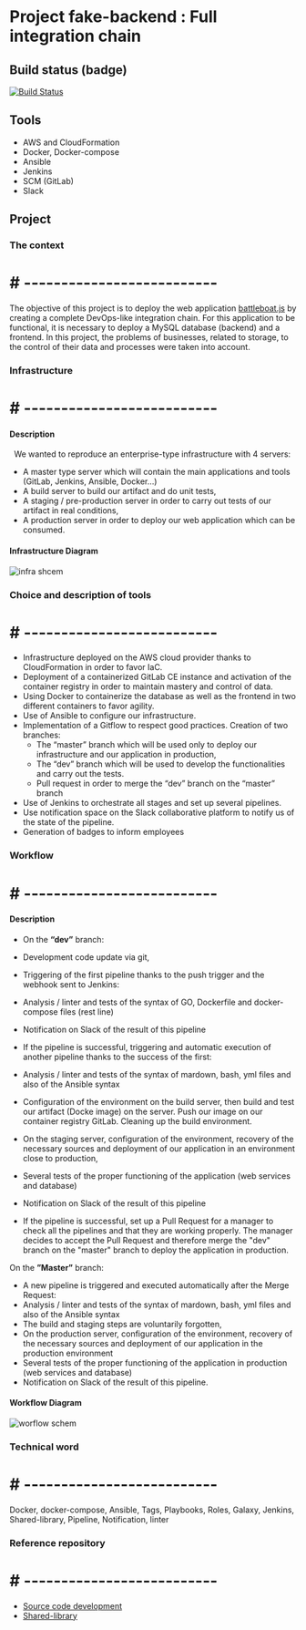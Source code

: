 # Project fake-backend : Full integration chain

## Build status (badge)

[![Build Status](http://ec2-54-208-88-125.compute-1.amazonaws.com:8080/buildStatus/icon?job=fack-backend-CICD)](http://ec2-54-208-88-125.compute-1.amazonaws.com:8080/job/fack-backend-CICD/)

## Tools 

* AWS and CloudFormation 
* Docker, Docker-compose 
* Ansible
* Jenkins
* SCM (GitLab)
* Slack

## Project 

### The context
# # --------------------------

The objective of this project is to deploy the web application [battleboat.js](https://github.com/billmei/battleboat "battleboat.js") by creating a complete DevOps-like integration chain. For this application to be functional, it is necessary to deploy a MySQL database (backend) and a frontend.
In this project, the problems of businesses, related to storage, to the control of their data and processes were taken into account.

### Infrastructure
# # --------------------------

#### Description
 
We wanted to reproduce an enterprise-type infrastructure with 4 servers:
- A master type server which will contain the main applications and tools (GitLab, Jenkins, Ansible, Docker…)
- A build server to build our artifact and do unit tests,
- A staging / pre-production server in order to carry out tests of our artifact in real conditions,
- A production server in order to deploy our web application which can be consumed.

#### Infrastructure Diagram


![infra shcem](https://user-images.githubusercontent.com/58267422/78931750-b0f18700-7aa6-11ea-812f-27b436758366.png)


### Choice and description of tools
# # --------------------------

+ Infrastructure deployed on the AWS cloud provider thanks to CloudFormation in order to favor IaC.
+ Deployment of a containerized GitLab CE instance and activation of the container registry in order to maintain mastery and control of data.
+ Using Docker to containerize the database as well as the frontend in two different containers to favor agility.
+ Use of Ansible to configure our infrastructure.
+ Implementation of a Gitflow to respect good practices. Creation of two branches:
  + The “master” branch which will be used only to deploy our infrastructure and our application in production,
  + The “dev” branch which will be used to develop the functionalities and carry out the tests.
  + Pull request in order to merge the “dev” branch on the “master” branch
+ Use of Jenkins to orchestrate all stages and set up several pipelines.
+ Use notification space on the Slack collaborative platform to notify us of the state of the pipeline.
+ Generation of badges to inform employees

### Workflow
# # --------------------------

#### Description

+ On the **“dev”** branch:

+ Development code update via git,
 + Triggering of the first pipeline thanks to the push trigger and the webhook sent to Jenkins:
 + Analysis / linter and tests of the syntax of GO, Dockerfile and docker-compose files (rest line)
 + Notification on Slack of the result of this pipeline

+ If the pipeline is successful, triggering and automatic execution of another pipeline thanks to the success of the first:
 + Analysis / linter and tests of the syntax of mardown, bash, yml files and also of the Ansible syntax
 + Configuration of the environment on the build server, then build and test our artifact (Docke image) on the server. Push our image on our container registry GitLab. Cleaning up the build environment.
 + On the staging server, configuration of the environment, recovery of the necessary sources and deployment of our application in an environment close to production,
 + Several tests of the proper functioning of the application (web services and database)
 + Notification on Slack of the result of this pipeline

+ If the pipeline is successful, set up a Pull Request for a manager to check all the pipelines and that they are working properly.
The manager decides to accept the Pull Request and therefore merge the "dev" branch on the "master" branch to deploy the application in production.

On the **”Master”** branch:
+ A new pipeline is triggered and executed automatically after the Merge Request:
 + Analysis / linter and tests of the syntax of mardown, bash, yml files and also of the Ansible syntax
 + The build and staging steps are voluntarily forgotten,
 + On the production server, configuration of the environment, recovery of the necessary sources and deployment of our application in the production environment
 + Several tests of the proper functioning of the application in production (web services and database)
 + Notification on Slack of the result of this pipeline.

#### Workflow Diagram

![worflow schem](https://user-images.githubusercontent.com/58267422/78931898-e9916080-7aa6-11ea-8545-419e990b95de.png)


### Technical word
# # --------------------------

Docker, docker-compose, Ansible, Tags, Playbooks, Roles, Galaxy, Jenkins, Shared-library, Pipeline, Notification, linter

### Reference repository
# # --------------------------

+ [Source code development](https://github.com/samiamoura/fake-backend-continuousIntegration.git "Source code development")
+ [Shared-library](https://github.com/samiamoura/shared-library.git "Shared-library")
